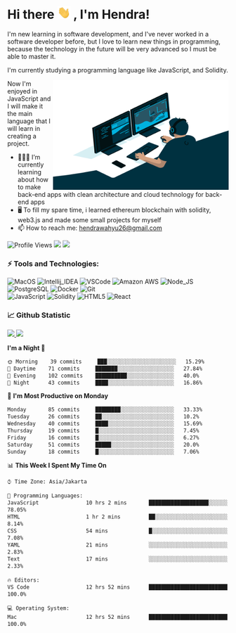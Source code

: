 # Hi there <img src="https://raw.githubusercontent.com/whysaputro/whysaputro/master/wave.gif" width="30px"> , I'm Hendra!
  
I'm new learning in software development, and I've never worked in a software developer before, but I love to learn new things in programming, because the  technology in the future will be very advanced so I must be able to master it.

I'm currently studying a programming language like JavaScript, and Solidity.

<img align="right" alt="GIF" src="https://raw.githubusercontent.com/whysaputro/whysaputro/master/code.gif" width="400" height="250" />

Now I'm enjoyed in JavaScript and I will make it the main language that I will learn in creating a project.

- 🧑🏻‍💻 I’m currently learning about how to make back-end apps with clean architecture and cloud technology for back-end apps
- 🖥 To fill my spare time, i learned ethereum blockchain with solidity, web3.js and made some small projects for myself
- 📫 How to reach me: hendrawahyu26@gmail.com
 

![Profile Views](https://gpvc.arturio.dev/whysaputro)
<a href="http://twitter.com/whysaputro"><img src="https://img.shields.io/badge/-twitter-informational?style=flat&logo=Twitter&logoColor=white&color=1DA1F2" /></a>
<a href="https://www.linkedin.com/in/hendra-wahyu-saputro-a48b68212/"><img src="https://img.shields.io/badge/-linkedin-informational?style=flat&logo=linkedin&logoColor=white&color=0077b5" /></a>

### ⚡ Tools and Technologies:
![MacOS](https://img.shields.io/badge/OS-MacOs-informational?style=flat&logo=apple&logoColor=white&color=2bbc8a)
![Intellij_IDEA](https://img.shields.io/badge/IDE-IntelliJ_IDEA-informational?style=flat&logo=intellij-idea&logoColor=white&color=2bbc8a)
![VSCode](https://img.shields.io/badge/Text_Editor-VSCode-informational?style=flat&logo=visual-studio-code&logoColor=white&color=2bbc8a)
![Amazon AWS](https://img.shields.io/badge/Cloud-Amazon_AWS-informational?style=flat&logo=amazon-aws&logoColor=white&color=2bbc8a)
![Node_JS](https://img.shields.io/badge/Tools-Nodejs-informational?style=flat&logo=Node.js&logoColor=white&color=2bbc8a)
![PostgreSQL](https://img.shields.io/badge/Tools-PostgreSQL-informational?style=flat&logo=postgresql&logoColor=white&color=2bbc8a)
![Docker](https://img.shields.io/badge/Tools-Docker-informational?style=flat&logo=docker&logoColor=white&color=2bbc8a)
![Git](https://img.shields.io/badge/Tools-Git-informational?style=flat&logo=git&logoColor=white&color=2bbc8a)
</br>
![JavaScript](https://img.shields.io/badge/Code-JavaScript-informational?style=flat&logo=javascript&logoColor=white&color=2bbc8a)
![Solidity](https://img.shields.io/badge/Code-Solidity-informational?style=flat&logo=solidity&logoColor=white&color=2bbc8a)
![HTML5](https://img.shields.io/badge/Code-HTML5-informational?style=flat&logo=html5&logoColor=white&color=2bbc8a)
![React](https://img.shields.io/badge/Code-React-informational?style=flat&logo=react&logoColor=white&color=2bbc8a)

  
### 📈 Github Statistic
<p align="left" dir="auto">
    <a href="https://github.com/whysaputro">
      <img height="150em" src="https://github-readme-stats-eight-theta.vercel.app/api?username=whysaputro&show_icons=true&theme=ayu-mirage&include_all_commits=true&count_private=true" style="max-width: 100%;"/>
      <img height="150em" src="https://github-readme-stats-eight-theta.vercel.app/api/top-langs/?username=whysaputro&layout=compact&langs_count=8&theme=ayu-mirage" style="max-width: 100%;"/>
    </a>
</p>

<!--START_SECTION:waka-->
**I'm a Night 🦉** 

```text
🌞 Morning    39 commits     ███░░░░░░░░░░░░░░░░░░░░░░   15.29% 
🌆 Daytime    71 commits     ███████░░░░░░░░░░░░░░░░░░   27.84% 
🌃 Evening    102 commits    ██████████░░░░░░░░░░░░░░░   40.0% 
🌙 Night      43 commits     ████░░░░░░░░░░░░░░░░░░░░░   16.86%

```
📅 **I'm Most Productive on Monday** 

```text
Monday       85 commits     ████████░░░░░░░░░░░░░░░░░   33.33% 
Tuesday      26 commits     ██░░░░░░░░░░░░░░░░░░░░░░░   10.2% 
Wednesday    40 commits     ████░░░░░░░░░░░░░░░░░░░░░   15.69% 
Thursday     19 commits     █░░░░░░░░░░░░░░░░░░░░░░░░   7.45% 
Friday       16 commits     █░░░░░░░░░░░░░░░░░░░░░░░░   6.27% 
Saturday     51 commits     █████░░░░░░░░░░░░░░░░░░░░   20.0% 
Sunday       18 commits     █░░░░░░░░░░░░░░░░░░░░░░░░   7.06%

```


📊 **This Week I Spent My Time On** 

```text
⌚︎ Time Zone: Asia/Jakarta

💬 Programming Languages: 
JavaScript               10 hrs 2 mins       ███████████████████░░░░░░   78.05% 
HTML                     1 hr 2 mins         ██░░░░░░░░░░░░░░░░░░░░░░░   8.14% 
CSS                      54 mins             █░░░░░░░░░░░░░░░░░░░░░░░░   7.08% 
YAML                     21 mins             ░░░░░░░░░░░░░░░░░░░░░░░░░   2.83% 
Text                     17 mins             ░░░░░░░░░░░░░░░░░░░░░░░░░   2.33%

🔥 Editors: 
VS Code                  12 hrs 52 mins      █████████████████████████   100.0%

💻 Operating System: 
Mac                      12 hrs 52 mins      █████████████████████████   100.0%

```


<!--END_SECTION:waka-->
